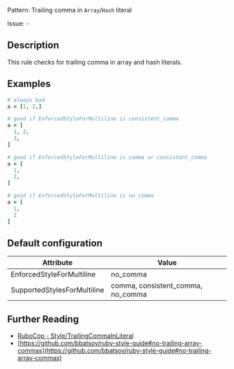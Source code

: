 Pattern: Trailing comma in `Array`/`Hash` literal

Issue: -

## Description

This rule checks for trailing comma in array and hash literals.

## Examples

```ruby
# always bad
a = [1, 2,]

# good if EnforcedStyleForMultiline is consistent_comma
a = [
  1, 2,
  3,
]

# good if EnforcedStyleForMultiline is comma or consistent_comma
a = [
  1,
  2,
]

# good if EnforcedStyleForMultiline is no_comma
a = [
  1,
  2
]
```

## Default configuration

Attribute | Value
--- | ---
EnforcedStyleForMultiline | no_comma
SupportedStylesForMultiline | comma, consistent_comma, no_comma

## Further Reading

* [RuboCop - Style/TrailingCommaInLiteral](https://rubocop.readthedocs.io/en/latest/cops_style/#styletrailingcommainliteral)
* [https://github.com/bbatsov/ruby-style-guide#no-trailing-array-commas](https://github.com/bbatsov/ruby-style-guide#no-trailing-array-commas)
